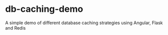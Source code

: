 # db-caching-demo
A simple demo of different database caching strategies using Angular, Flask and Redis
